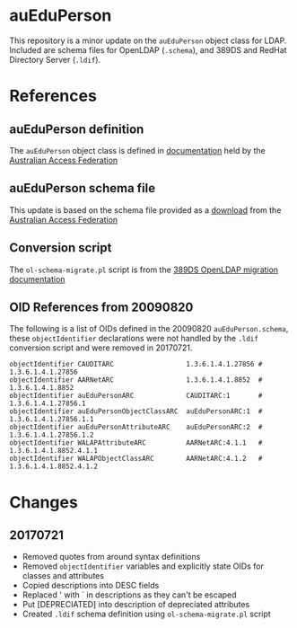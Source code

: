 # auEduPerson

This repository is a minor update on the `auEduPerson` object class for LDAP. Included are schema files for OpenLDAP (`.schema`), and 389DS and RedHat Directory Server (`.ldif`).

# References

## auEduPerson definition

The `auEduPerson` object class is defined in [documentation](https://aaf.edu.au/media/2016/04/auEduPerson_attribute_vocabulary_v02-1-0.pdf) held by the [Australian Access Federation](https://aaf.edu.au/)

## auEduPerson schema file

This update is based on the schema file provided as a [download](http://wiki.aaf.edu.au/tech-info/aaf-downloads) from the [Australian Access Federation](https://aaf.edu.au/)

## Conversion script

The `ol-schema-migrate.pl` script is from the [389DS OpenLDAP migration documentation](http://directory.fedoraproject.org/docs/389ds/howto/howto-openldapmigration.html)

## OID References from 20090820

The following is a list of OIDs defined in the 20090820 `auEduPerson.schema`, these `objectIdentifier` declarations were not handled by the `.ldif` conversion script and were removed in 20170721.

```
objectIdentifier CAUDITARC                  1.3.6.1.4.1.27856 # 1.3.6.1.4.1.27856
objectIdentifier AARNetARC                  1.3.6.1.4.1.8852  # 1.3.6.1.4.1.8852
objectIdentifier auEduPersonARC             CAUDITARC:1       # 1.3.6.1.4.1.27856.1
objectIdentifier auEduPersonObjectClassARC  auEduPersonARC:1  # 1.3.6.1.4.1.27856.1.1
objectIdentifier auEduPersonAttributeARC    auEduPersonARC:2  # 1.3.6.1.4.1.27856.1.2
objectIdentifier WALAPAttributeARC          AARNetARC:4.1.1   # 1.3.6.1.4.1.8852.4.1.1
objectIdentifier WALAPObjectClassARC        AARNetARC:4.1.2   # 1.3.6.1.4.1.8852.4.1.2
```

# Changes

## 20170721
- Removed quotes from around syntax definitions
- Removed `objectIdentifier` variables and explicitly state OIDs for classes and attributes
- Copied descriptions into DESC fields
- Replaced ' with \` in descriptions as they can't be escaped
- Put [DEPRECIATED] into description of depreciated attributes
- Created `.ldif` schema definition using `ol-schema-migrate.pl` script
